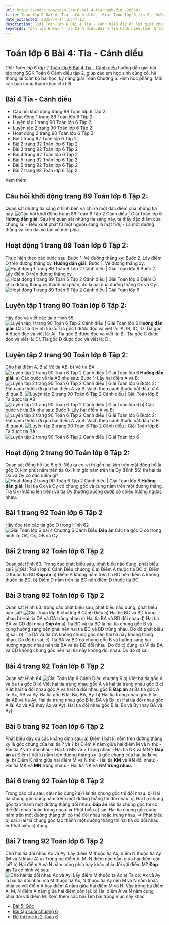 ```yaml
---
url: https://vndoc.com/toan-lop-6-bai-4-tia-canh-dieu-266101
title: Toán lớp 6 Bài 4: Tia - Cánh diều - Giải Toán lớp 6 tập 2 - VnDoc.com
date_extracted: 2025-04-14 16:47:12
description: Giải Toán lớp 6 Bài 4 Tia - Cánh diều đầy đủ lời giải cho từng bài tập để các em học sinh củng cố kỹ năng giải Toán.
keywords: Toán lớp 6 Bài 4 Tia Cánh diều,Bài 4 Tia Cánh diều,toán 6,toán lớp 6,giải toán lớp 6,giải toán 6,toán lớp 6 cánh diều,toán 6 cánh diều,giải toán 6 tập 2 cánh diều,giải toán lớp 6 cánh diều,Bài 4 Tia,giải Toán lớp 6 Bài 4 Tia Cánh diều
---
```


# Toán lớp 6 Bài 4: Tia - Cánh diều
 _Giải Toán lớp 6 tập 2_
[Toán lớp 6 Bài 4 Tia - Cánh diều](<https://vndoc.com/toan-lop-6-bai-4-tia-canh-dieu-266101>) hướng dẫn giải bài tập trong SGK Toán 6 Cánh diều tập 2, giúp các em học sinh củng cố, hệ thống lại toàn bộ bài học, kỹ năng giải Toán Chương 6. Hình học phẳng. Mời các bạn cùng tham khảo chi tiết.
## **Bài 4 Tia - Cánh diều**
  * Câu hỏi khởi động trang 89 Toán lớp 6 Tập 2: 
  * Hoạt động 1 trang 89 Toán lớp 6 Tập 2: 
  * Luyện tập 1 trang 90 Toán lớp 6 Tập 2: 
  * Luyện tập 2 trang 90 Toán lớp 6 Tập 2: 
  * Hoạt động 2 trang 90 Toán lớp 6 Tập 2: 
  * Bài 1 trang 92 Toán lớp 6 Tập 2
  * Bài 2 trang 92 Toán lớp 6 Tập 2
  * Bài 3 trang 92 Toán lớp 6 Tập 2
  * Bài 4 trang 92 Toán lớp 6 Tập 2
  * Bài 5 trang 92 Toán lớp 6 Tập 2
  * Bài 6 trang 92 Toán lớp 6 Tập 2
  * Bài 7 trang 92 Toán lớp 6 Tập 2

Xem thêm
## **Câu hỏi khởi động trang 89 Toán lớp 6 Tập 2:**
Quan sát những tia sáng ở hình bên và chỉ ra một đặc điểm của những tia này.
![Câu hỏi khởi động trang 89 Toán 6 Tập 2 Cánh diều | Giải Toán lớp 6](https://i.vdoc.vn/data/image/2025/03/31/cau-hoi-khoi-dong-trang-89-toan-lop-6-tap-2-canh-dieu-1.png)
**Hướng dẫn giải:**
Sau khi quan sát những tia sáng này, ta thấy đặc điểm của chúng là:
\- Đều xuất phát từ một nguồn sáng là mặt trời;
\- Là một đường thẳng và kéo dài vô tận về một phía.
## **Hoạt động 1 trang 89 Toán lớp 6 Tập 2:**
Thực hiện theo các bước sau:
Bước 1. Vẽ đường thẳng xy:
Bước 2. Lấy điểm O trên đường thẳng xy.
**Hướng dẫn giải:**
Bước 1. Vẽ đường thẳng xy:
![Hoạt động 1 trang 89 Toán 6 Tập 2 Cánh diều | Giải Toán lớp 6](https://i.vdoc.vn/data/image/2025/03/31/hoat-dong-1-trang-89-toan-lop-6-tap-2-canh-dieu-1.png)
Bước 2. Lấy điểm O trên đường thẳng xy
![Hoạt động 1 trang 89 Toán 6 Tập 2 Cánh diều | Giải Toán lớp 6](https://i.vdoc.vn/data/image/2025/03/31/hoat-dong-1-trang-89-toan-lop-6-tap-2-canh-dieu-2.png)
Điểm O chia đường thẳng xy thành hai phần, đó là hai nửa đường thẳng Ox và Oy.
![Hoạt động 1 trang 89 Toán 6 Tập 2 Cánh diều | Giải Toán lớp 6](https://i.vdoc.vn/data/image/2025/03/31/hoat-dong-1-trang-89-toan-lop-6-tap-2-canh-dieu-3.png)
## **Luyện tập 1 trang 90 Toán lớp 6 Tập 2:**
Hãy đọc và viết các tia ở Hình 55.
![Luyện tập 1 trang 90 Toán 6 Tập 2 Cánh diều | Giải Toán lớp 6](https://i.vdoc.vn/data/image/2025/03/31/luyen-tap-1-trang-90-toan-lop-6-tap-2-canh-dieu-1.png)
**Hướng dẫn giải:**
Các tia ở Hình 55 là:
Tia gốc I được đọc và viết là: IA, IB, IC, ID.
Tia gốc A được đọc và viết là: AI.
Tia gốc B được đọc và viết là: BI.
Tia gốc C được đọc và viết là: CI.
Tia gốc D được đọc và viết là: DI.
## **Luyện tập 2 trang 90 Toán lớp 6 Tập 2:**
Cho hai điểm A, B
a\) Vẽ tia AB.
b\) Vẽ tia BA
![Luyện tập 2 trang 90 Toán 6 Tập 2 Cánh diều | Giải Toán lớp 6](https://i.vdoc.vn/data/image/2025/03/31/luyen-tap-2-trang-90-toan-lop-6-tap-2-canh-dieu-1.png)
**Hướng dẫn giải:**
a\) Các bước vẽ tia AB như sau:
Bước 1: Lấy hai điểm A và B;
![Luyện tập 2 trang 90 Toán 6 Tập 2 Cánh diều | Giải Toán lớp 6](https://i.vdoc.vn/data/image/2025/03/31/luyen-tap-2-trang-90-toan-lop-6-tap-2-canh-dieu-2.png)
Bước 2: Đặt cạnh thước đi qua hai điểm A và B. Vạch theo cạnh thước bắt đầu từ A đi qua B.
![Luyện tập 2 trang 90 Toán 6 Tập 2 Cánh diều | Giải Toán lớp 6](https://i.vdoc.vn/data/image/2025/03/31/luyen-tap-2-trang-90-toan-lop-6-tap-2-canh-dieu-3.png)
Ta được tia AB:
![Luyện tập 2 trang 90 Toán 6 Tập 2 Cánh diều | Giải Toán lớp 6](https://i.vdoc.vn/data/image/2025/03/31/luyen-tap-2-trang-90-toan-lop-6-tap-2-canh-dieu-4.png)
b\) Các bước vẽ tia BA như sau:
Bước 1: Lấy hai điểm A và B;
![Luyện tập 2 trang 90 Toán 6 Tập 2 Cánh diều | Giải Toán lớp 6](https://i.vdoc.vn/data/image/2025/03/31/luyen-tap-2-trang-90-toan-lop-6-tap-2-canh-dieu-5.png)
Bước 2: Đặt cạnh thước đi qua hai điểm A và B. Vạch theo cạnh thước bắt đầu từ B đi qua A.
![Luyện tập 2 trang 90 Toán 6 Tập 2 Cánh diều | Giải Toán lớp 6](https://i.vdoc.vn/data/image/2025/03/31/luyen-tap-2-trang-90-toan-lop-6-tap-2-canh-dieu-6.png)
Ta được tia BA:
![Luyện tập 2 trang 90 Toán 6 Tập 2 Cánh diều | Giải Toán lớp 6](https://i.vdoc.vn/data/image/2025/03/31/luyen-tap-2-trang-90-toan-lop-6-tap-2-canh-dieu-7.png)
## **Hoạt động 2 trang 90 Toán lớp 6 Tập 2:**
Quan sát đồng hồ lúc 6 giờ.
Nếu ta coi vị trí gắn hai kim trên mặt đồng hồ là gốc O, kim phút nằm trên tia Ox, kim giờ nằm trên tia Oy \(Hình 56\) thì hai tia Ox và Oy có đặc điểm gì?
![Hoạt động 2 trang 90 Toán 6 Tập 2 Cánh diều | Giải Toán lớp 6](https://i.vdoc.vn/data/image/2025/03/31/hoat-dong-2-trang-90-toan-lop-6-tap-2-canh-dieu-1.png)
**Hướng dẫn giải:**
Hai tia Ox và Oy có chung gốc và cùng nằm trên một đường thẳng.
Tia Ox \(hướng lên trên\) và tia Oy \(hướng xuống dưới\) có chiều hướng ngược nhau.
## Bài 1 trang 92 Toán lớp 6 Tập 2
Hãy đọc tên các tia gốc O trong Hình 62
![Giải Toán lớp 6 bài 4 Chương 6 Cánh Diều](https://i.vdoc.vn/data/image/2022/05/23/toan-6-bai-4-chuong-6-1.png)
**Đáp án**
Các tia gốc O có trong hình là: OA, Ox, OB và Oy
## Bài 2 trang 92 Toán lớp 6 Tập 2
Quan sát Hình 63. Trong các phát biểu sau, phát biểu nào đúng, phát biểu sai?
![Giải Toán lớp 6 Cánh Diều chương 6](https://i.vdoc.vn/data/image/2022/05/23/toan-6-bai-4-chuong-6-2.png)
a\) Điểm A thuộc tia BC
b\) Điểm D thuộc tia BC
**Đáp án**
a\) Điểm A không nằm trên tia BC nên điểm A không thuộc tia BC.
b\) Điểm D nằm trên tia BC nên điểm D thuộc tia BC.
## Bài 3 trang 92 Toán lớp 6 Tập 2
Quan sát Hình 63. trong các phát biểu sau, phát biểu nào đúng, phát biểu nào sai?
![Giải Toán lớp 6 chương 6 Cánh Diều](https://i.vdoc.vn/data/image/2022/05/23/toan-6-bai-4-chuong-6-3.png)
a\) Hai tia BC và BD trùng nhau
b\) Hai tia DA và CA trùng nhau
c\) Hai tia BA và BD đối nhau
d\) Hai tia BA và CD đối nhau
**Đáp án**
a\) Tia BC và tia BD là hai tia chung gốc B và cùng hướng sang bên phải nên hai tia BC và BD trùng nhau. Do đó phát biểu a\) sai.
b\) Tia DA và tia CA không chung gốc nên hai tia này không trùng nhau. Do đó b\) sai.
c\) Tia BA và BD có chung gốc B và hướng sang hai hướng ngược nhau nên tia BA và tia BD đối nhau. Do đó c\) đúng.
d\) Vì tia BA và CD không chung gốc nên hai tia này không đối nhau. Do đó d\) sai.
## Bài 4 trang 92 Toán lớp 6 Tập 2
Quan sát Hình 64
![Giải Toán lớp 6 Cánh Diều chương 6](https://i.vdoc.vn/data/image/2022/05/23/toan-6-bai-4-chuong-6-4.png)
a\) Viết ba tia gốc A và ba tia gốc B
b\) Viết hai tia trùng nhau gốc A và hai tia trùng nhau gốc B
c\) Viết hai tia đối nhau gốc A và hai tia đối nhau gốc B
**Đáp án**
a\) Ba tia gốc A là: Ax, AB và Ay.
Ba tia gốc B là: Bx, BA, By.
b\) Hai tia trùng nhau gốc A là: tia AB và tia Ay.
Hai tia trùng nhau gốc B là: BA và Bx.
c\) Hai tia đối nhau gốc A là: Ax và AB \(hay Ax và Ay\).
Hai tia đối nhau gốc B là: Bx và By \(hay BA và By\).
## Bài 5 trang 92 Toán lớp 6 Tập 2
Phát biểu đầy đủ các khẳng định sau:
a\) Điểm I bất kì nằm trên đường thẳng xy là gốc chung của hai tia ? và ?
b\) Điểm K nằm giữa hai điểm M và N thì:
\- Hai tia ? và ? đối nhau
\- Hai tia MK và > trùng nhau
\- Hai tia NK và MN ?
**Đáp án**
a\) Điểm I bất kì nằm trên đường thẳng xy là gốc chung của hai tia **Ix** và **Iy**.
b\) Điểm K nằm giữa hai điểm M và N thì:
\- Hai tia **KM** và **KN** đối nhau:
\- Hai tia MK và **MN** trùng nhau:
\- Hai tia NK và NM **trùng nhau.**
## Bài 6 trang 92 Toán lớp 6 Tập 2
Trong các câu sau, câu nào đúng?
a\) Hai tia chung gốc thì đối nhau.
b\) Hai tia chung gốc cùng nằm trêm một đường thẳng thì đối nhau.
c\) Hai tia chung gốc tạo thành một đường thẳng đối nhau.
**Đáp án**
Hai tia chung gốc thì có thể đối nhau hoặc trùng nhau.
=> Phát biểu a\) sai.
Hai tia chung gốc cùng nằm trên một đường thẳng thì có thể đối nhau hoặc trùng nhau.
=> Phát biểu b\) sai.
Hai tia chung gốc tạo thành một đường thẳng thì hai tia đó đối nhau.
=> Phát biểu c\) đúng.
## Bài 7 trang 92 Toán lớp 6 Tập 2
Cho hai tia đối nhau Ax và Ay. Lấy điểm M thuộc tia Ax, điểm N thuộc tia Ay \(M và N khác A\)
a\) Trong ba điểm A, M, N điểm nào nằm giữa hai điểm còn lại?
b\) Hai điểm A và N nằm cùng phía hay khác phía đối với điểm M?
**Đáp án**
Ta có hình vẽ sau:
![Cho hai tia đối nhau Ax và Ay. Lấy điểm M thuộc ta Ax](https://i.vdoc.vn/data/image/2022/05/23/bai-7-trang-92-toan-lop-6-tap-2-canh-dieu-1.png)
a\) Ta có: Ax và Ay là hai tia đối nhau mà M thuộc tia Ax, N thuộc tia Ay nên M và N nằm khác phía so với điểm A hay điểm A nằm giữa hai điểm M và N.
Vậy trong ba điểm A, M, N điểm A nằm giữa hai điểm còn lại.
b\) Hai điểm A và N nằm cùng phía đối với điểm M.
Xem thêm các bài Tìm bài trong mục này khác:
  * [Bài 5: Góc ](</toan-lop-6-bai-5-goc-canh-dieu-266104>)
  * [Bài tập cuối chương 6](</toan-lop-6-bai-tap-cuoi-chuong-6-canh-dieu-266107>)
  * [Đề thi học kì 2 Toán 6](</de-thi-hoc-ki-2-lop-6-mon-toan>)

